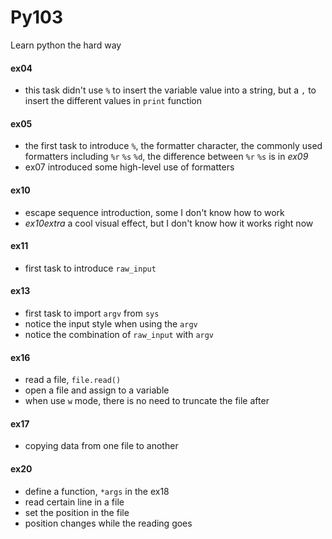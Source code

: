 # Py103
Learn python the hard way

#### ex04
* this task didn't use `%` to insert the variable value into a string, but a `,` to insert the different values in `print` function

#### ex05
* the first task to introduce `%`, the formatter character, the commonly used formatters including `%r` `%s` `%d`, the difference between `%r` `%s` is in *ex09*
* ex07 introduced some high-level use of formatters

#### ex10
* escape sequence introduction, some I don't know how to work
* *ex10extra* a cool visual effect, but I don't know how it works right now

#### ex11
* first task to introduce `raw_input`

#### ex13
* first task to import `argv` from `sys`
* notice the input style when using the `argv`
* notice the combination of `raw_input` with `argv`

#### ex16
* read a file, `file.read()`
* open a file and assign to a variable
* when use `w` mode, there is no need to truncate the file after

#### ex17
* copying data from one file to another

#### ex20
* define a function, `*args` in the ex18
* read certain line in a file
* set the position in the file
* position changes while the reading goes
